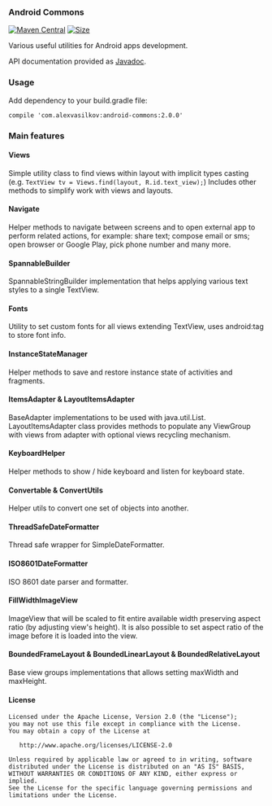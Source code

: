 ### Android Commons ###

[![Maven Central][mvn-img]][mvn-url]
[![Size][size-img]][size-url]

Various useful utilities for Android apps development.

API documentation provided as [Javadoc][javadoc-url].

### Usage ###

Add dependency to your build.gradle file:

    compile 'com.alexvasilkov:android-commons:2.0.0'

### Main features ###

#### Views ####
Simple utility class to find views within layout with implicit types casting
(e.g. `TextView tv = Views.find(layout, R.id.text_view);`)
Includes other methods to simplify work with views and layouts.

#### Navigate ####
Helper methods to navigate between screens and to open external app to perform related actions,
for example: share text; compose email or sms; open browser or Google Play, pick phone number
and many more.

#### SpannableBuilder ####
SpannableStringBuilder implementation that helps applying various text styles to a single TextView.

#### Fonts ####
Utility to set custom fonts for all views extending TextView, uses android:tag to store font info.

#### InstanceStateManager ####
Helper methods to save and restore instance state of activities and fragments.

#### ItemsAdapter & LayoutItemsAdapter ####
BaseAdapter implementations to be used with java.util.List.
LayoutItemsAdapter class provides methods to populate any ViewGroup with views from adapter
with optional views recycling mechanism.

#### KeyboardHelper ####
Helper methods to show / hide keyboard and listen for keyboard state.

#### Convertable & ConvertUtils ####
Helper utils to convert one set of objects into another.

#### ThreadSafeDateFormatter ####
Thread safe wrapper for SimpleDateFormatter.

#### ISO8601DateFormatter ####
ISO 8601 date parser and formatter.

#### FillWidthImageView ####
ImageView that will be scaled to fit entire available width preserving aspect ratio (by adjusting view's height). It is also possible to set aspect ratio of the image before it is loaded into the view.

#### BoundedFrameLayout & BoundedLinearLayout & BoundedRelativeLayout ####
Base view groups implementations that allows setting maxWidth and maxHeight.


#### License ####

    Licensed under the Apache License, Version 2.0 (the "License");
    you may not use this file except in compliance with the License.
    You may obtain a copy of the License at

       http://www.apache.org/licenses/LICENSE-2.0

    Unless required by applicable law or agreed to in writing, software
    distributed under the License is distributed on an "AS IS" BASIS,
    WITHOUT WARRANTIES OR CONDITIONS OF ANY KIND, either express or implied.
    See the License for the specific language governing permissions and
    limitations under the License.

[mvn-url]: https://maven-badges.herokuapp.com/maven-central/com.alexvasilkov/android-commons
[mvn-img]: https://img.shields.io/maven-central/v/com.alexvasilkov/android-commons.svg?style=flat-square

[size-url]: http://www.methodscount.com/?lib=com.alexvasilkov%3Aandroid-commons%3A2.0.0
[size-img]: https://img.shields.io/badge/Methods%20and%20size-764%20%7C%2078%20KB-e91e63.svg?style=flat-square

[javadoc-url]: http://javadoc.io/doc/com.alexvasilkov/android-commons
